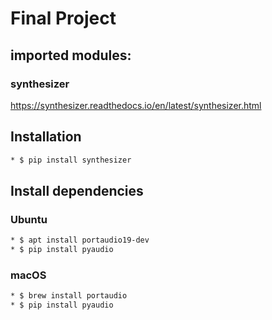 # Final Project

## imported modules:

### synthesizer
https://synthesizer.readthedocs.io/en/latest/synthesizer.html

## Installation
```bash
* $ pip install synthesizer
```

## Install dependencies
### Ubuntu
```bash
* $ apt install portaudio19-dev
* $ pip install pyaudio
```
### macOS
```bash
* $ brew install portaudio
* $ pip install pyaudio
```
